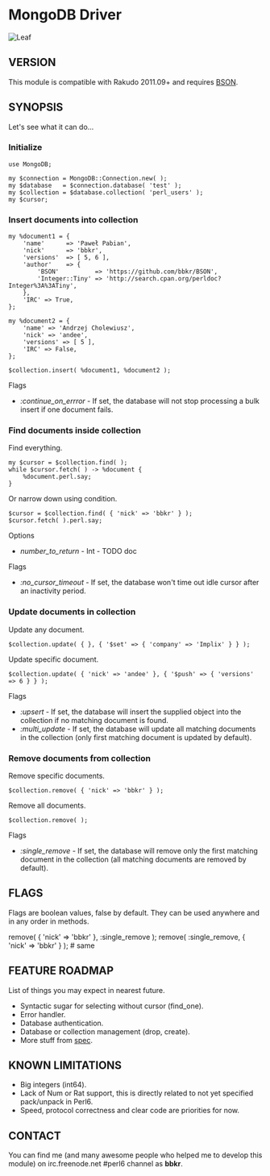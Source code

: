 # MongoDB Driver

![Leaf](http://modules.perl6.org/logos/MongoDB.png)

## VERSION

This module is compatible with Rakudo 2011.09+
and requires [BSON](https://github.com/bbkr/BSON "BSON 0.2+").

## SYNOPSIS

Let's see what it can do...

### Initialize

    use MongoDB;
    
    my $connection = MongoDB::Connection.new( );
    my $database   = $connection.database( 'test' );
    my $collection = $database.collection( 'perl_users' );
    my $cursor;

### Insert documents into collection

    my %document1 = {
        'name'      => 'Paweł Pabian',
        'nick'      => 'bbkr',
        'versions'  => [ 5, 6 ],
        'author'    => {
            'BSON'          => 'https://github.com/bbkr/BSON',
            'Integer::Tiny' => 'http://search.cpan.org/perldoc?Integer%3A%3ATiny',
        },
        'IRC' => True,
    };
    
    my %document2 = {
        'name' => 'Andrzej Cholewiusz',
        'nick' => 'andee',
        'versions' => [ 5 ],
        'IRC' => False,
    };

    $collection.insert( %document1, %document2 );

Flags

* _:continue_on_errror_ - If set, the database will not stop processing a bulk insert if one document fails.

### Find documents inside collection

Find everything.

    my $cursor = $collection.find( );
    while $cursor.fetch( ) -> %document {
        %document.perl.say;
    }

Or narrow down using condition.

    $cursor = $collection.find( { 'nick' => 'bbkr' } );
    $cursor.fetch( ).perl.say;

Options

* _number_to_return_ - Int - TODO doc

Flags

* _:no_cursor_timeout_ - If set, the database won't time out idle cursor after an inactivity period.

### Update documents in collection

Update any document.

    $collection.update( { }, { '$set' => { 'company' => 'Implix' } } );

Update specific document.

    $collection.update( { 'nick' => 'andee' }, { '$push' => { 'versions' => 6 } } );

Flags

* _:upsert_ - If set, the database will insert the supplied object into the collection if no matching document is found.
* _:multi_update_ - If set, the database will update all matching documents in the collection (only first matching document is updated by default).

### Remove documents from collection

Remove specific documents.

    $collection.remove( { 'nick' => 'bbkr' } );

Remove all documents.

    $collection.remove( );

Flags

* _:single_remove_ - If set, the database will remove only the first matching document in the collection (all matching documents are removed by default).

## FLAGS

Flags are boolean values, false by default.
They can be used anywhere and in any order in methods.

remove( { 'nick' => 'bbkr' }, :single_remove ); 
remove( :single_remove, { 'nick' => 'bbkr' } ); # same

## FEATURE ROADMAP

List of things you may expect in nearest future.

* Syntactic sugar for selecting without cursor (find_one).
* Error handler.
* Database authentication.
* Database or collection management (drop, create).
* More stuff from [spec](http://www.mongodb.org/display/DOCS/Mongo+Driver+Requirements "Mongo Driver requirements").


## KNOWN LIMITATIONS

* Big integers (int64).
* Lack of Num or Rat support, this is directly related to not yet specified pack/unpack in Perl6.
* Speed, protocol correctness and clear code are priorities for now.


## CONTACT

You can find me (and many awesome people who helped me to develop this module)
on irc.freenode.net #perl6 channel as __bbkr__.

